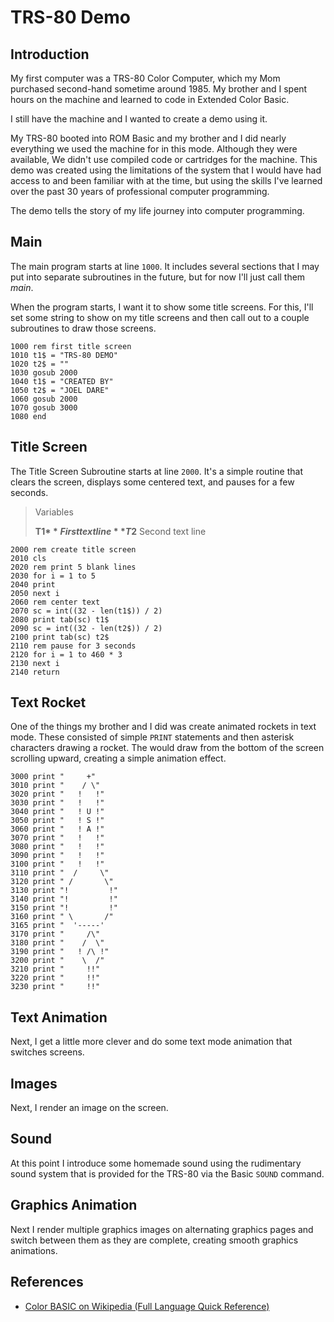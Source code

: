 # TRS-80 Demo

## Introduction

My first computer was a TRS-80 Color Computer, which my Mom purchased second-hand sometime around 1985. My brother and I spent hours on the machine and learned to code in Extended Color Basic.

I still have the machine and I wanted to create a demo using it.

My TRS-80 booted into ROM Basic and my brother and I did nearly everything we used the machine for in this mode. Although they were available, We didn't use compiled code or cartridges for the machine. This demo was created using the limitations of the system that I would have had access to and been familiar with at the time, but using the skills I've learned over the past 30 years of professional computer programming.

The demo tells the story of my life journey into computer programming.

## Main

The main program starts at line `1000`. It includes several sections that I may put into separate subroutines in the future, but for now I'll just call them *main*.

When the program starts, I want it to show some title screens. For this, I'll set some string to show on my title screens and then call out to a couple subroutines to draw those screens.

```
1000 rem first title screen
1010 t1$ = "TRS-80 DEMO"
1020 t2$ = ""
1030 gosub 2000
1040 t1$ = "CREATED BY"
1050 t2$ = "JOEL DARE"
1060 gosub 2000
1070 gosub 3000
1080 end
```

## Title Screen

The Title Screen Subroutine starts at line `2000`. It's a simple routine that clears the screen, displays some centered text, and pauses for a few seconds.

> Variables
>
> **T1$** First text line  
> **T2$** Second text line

```
2000 rem create title screen
2010 cls
2020 rem print 5 blank lines
2030 for i = 1 to 5
2040 print
2050 next i
2060 rem center text
2070 sc = int((32 - len(t1$)) / 2)
2080 print tab(sc) t1$
2090 sc = int((32 - len(t2$)) / 2)
2100 print tab(sc) t2$
2110 rem pause for 3 seconds
2120 for i = 1 to 460 * 3
2130 next i
2140 return
```

## Text Rocket

One of the things my brother and I did was create animated rockets in text mode. These consisted of simple `PRINT` statements and then asterisk characters drawing a rocket. The would draw from the bottom of the screen scrolling upward, creating a simple animation effect.

```
3000 print "     +"
3010 print "    / \"
3020 print "   !   !"
3030 print "   !   !"
3040 print "   ! U !"
3050 print "   ! S !"
3060 print "   ! A !"
3070 print "   !   !"
3080 print "   !   !"
3090 print "   !   !"
3100 print "   !   !"
3110 print "  /     \"
3120 print " /       \"
3130 print "!         !"
3140 print "!         !"
3150 print "!         !"
3160 print " \       /"
3165 print "  '-----' 
3170 print "     /\"
3180 print "    /  \"
3190 print "   ! /\ !"
3200 print "    \  /"
3210 print "     !!"
3220 print "     !!"
3230 print "     !!"
```

## Text Animation

Next, I get a little more clever and do some text mode animation that switches screens.

## Images

Next, I render an image on the screen.

## Sound

At this point I introduce some homemade sound using the rudimentary sound system that is provided for the TRS-80 via the Basic `SOUND` command.

## Graphics Animation

Next I render multiple graphics images on alternating graphics pages and switch between them as they are complete, creating smooth graphics animations.

## References

- [Color BASIC on Wikipedia (Full Language Quick Reference)](https://en.wikipedia.org/wiki/Color_BASIC)